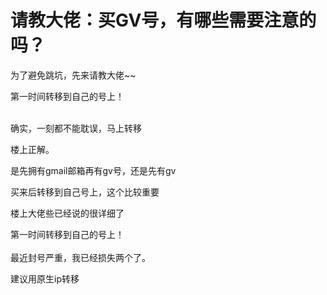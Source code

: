 # 请教大佬：买GV号，有哪些需要注意的吗？


为了避免跳坑，先来请教大佬~~

第一时间转移到自己的号上！<br />
<br />
<img src="static/image/smiley/default/lol.gif" smilieid="12" border="0" alt="" /><img src="static/image/smiley/default/lol.gif" smilieid="12" border="0" alt="" /><img src="static/image/smiley/default/lol.gif" smilieid="12" border="0" alt="" />

确实，一刻都不能耽误，马上转移

楼上正解。&nbsp; &nbsp;&nbsp; &nbsp;&nbsp; &nbsp;&nbsp; &nbsp;&nbsp; &nbsp;&nbsp; &nbsp;&nbsp; &nbsp;&nbsp; &nbsp;&nbsp; &nbsp;&nbsp;&nbsp;

是先拥有gmail邮箱再有gv号，还是先有gv

买来后转移到自己号上，这个比较重要

楼上大佬些已经说的很详细了

第一时间转移到自己的号上！<br />
<br />
最近封号严重，我已经损失两个了。

建议用原生ip转移<img src="static/image/smiley/default/lol.gif" smilieid="12" border="0" alt="" /><img src="static/image/smiley/default/lol.gif" smilieid="12" border="0" alt="" />
